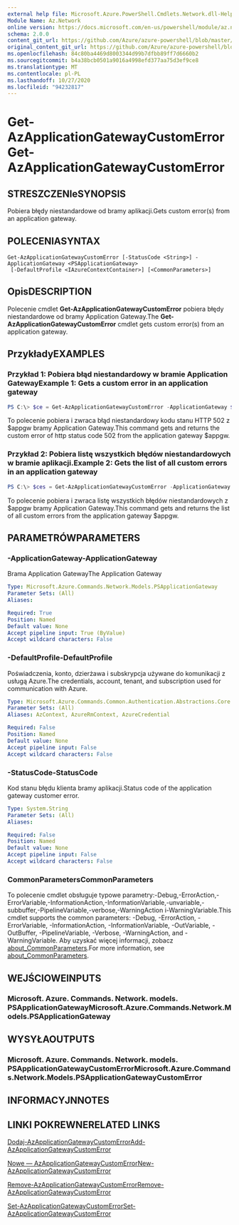 ```yaml
---
external help file: Microsoft.Azure.PowerShell.Cmdlets.Network.dll-Help.xml
Module Name: Az.Network
online version: https://docs.microsoft.com/en-us/powershell/module/az.network/get-azapplicationgatewaycustomerror
schema: 2.0.0
content_git_url: https://github.com/Azure/azure-powershell/blob/master/src/Network/Network/help/Get-AzApplicationGatewayCustomError.md
original_content_git_url: https://github.com/Azure/azure-powershell/blob/master/src/Network/Network/help/Get-AzApplicationGatewayCustomError.md
ms.openlocfilehash: 84c80ba4469d8003344d99b7dfbb89ff7d6660b2
ms.sourcegitcommit: b4a38bcb0501a9016a4998efd377aa75d3ef9ce8
ms.translationtype: MT
ms.contentlocale: pl-PL
ms.lasthandoff: 10/27/2020
ms.locfileid: "94232817"
---
```

# <span data-ttu-id="a7c4f-101">Get-AzApplicationGatewayCustomError</span><span class="sxs-lookup"><span data-stu-id="a7c4f-101">Get-AzApplicationGatewayCustomError</span></span>

## <span data-ttu-id="a7c4f-102">STRESZCZENIe</span><span class="sxs-lookup"><span data-stu-id="a7c4f-102">SYNOPSIS</span></span>
<span data-ttu-id="a7c4f-103">Pobiera błędy niestandardowe od bramy aplikacji.</span><span class="sxs-lookup"><span data-stu-id="a7c4f-103">Gets custom error(s) from an application gateway.</span></span>

## <span data-ttu-id="a7c4f-104">POLECENIA</span><span class="sxs-lookup"><span data-stu-id="a7c4f-104">SYNTAX</span></span>

```
Get-AzApplicationGatewayCustomError [-StatusCode <String>] -ApplicationGateway <PSApplicationGateway>
 [-DefaultProfile <IAzureContextContainer>] [<CommonParameters>]
```

## <span data-ttu-id="a7c4f-105">Opis</span><span class="sxs-lookup"><span data-stu-id="a7c4f-105">DESCRIPTION</span></span>
<span data-ttu-id="a7c4f-106">Polecenie cmdlet **Get-AzApplicationGatewayCustomError** pobiera błędy niestandardowe od bramy Application Gateway.</span><span class="sxs-lookup"><span data-stu-id="a7c4f-106">The **Get-AzApplicationGatewayCustomError** cmdlet gets custom error(s) from an application gateway.</span></span>

## <span data-ttu-id="a7c4f-107">Przykłady</span><span class="sxs-lookup"><span data-stu-id="a7c4f-107">EXAMPLES</span></span>

### <span data-ttu-id="a7c4f-108">Przykład 1: Pobiera błąd niestandardowy w bramie Application Gateway</span><span class="sxs-lookup"><span data-stu-id="a7c4f-108">Example 1: Gets a custom error in an application gateway</span></span>
```powershell
PS C:\> $ce = Get-AzApplicationGatewayCustomError -ApplicationGateway $appgw -StatusCode HttpStatus502
```

<span data-ttu-id="a7c4f-109">To polecenie pobiera i zwraca błąd niestandardowy kodu stanu HTTP 502 z $appgw bramy Application Gateway.</span><span class="sxs-lookup"><span data-stu-id="a7c4f-109">This command gets and returns the custom error of http status code 502 from the application gateway $appgw.</span></span>

### <span data-ttu-id="a7c4f-110">Przykład 2: Pobiera listę wszystkich błędów niestandardowych w bramie aplikacji.</span><span class="sxs-lookup"><span data-stu-id="a7c4f-110">Example 2: Gets the list of all custom errors in an application gateway</span></span>
```powershell
PS C:\> $ces = Get-AzApplicationGatewayCustomError -ApplicationGateway $appgw
```

<span data-ttu-id="a7c4f-111">To polecenie pobiera i zwraca listę wszystkich błędów niestandardowych z $appgw bramy Application Gateway.</span><span class="sxs-lookup"><span data-stu-id="a7c4f-111">This command gets and returns the list of all custom errors from the application gateway $appgw.</span></span>

## <span data-ttu-id="a7c4f-112">PARAMETRÓW</span><span class="sxs-lookup"><span data-stu-id="a7c4f-112">PARAMETERS</span></span>

### <span data-ttu-id="a7c4f-113">-ApplicationGateway</span><span class="sxs-lookup"><span data-stu-id="a7c4f-113">-ApplicationGateway</span></span>
<span data-ttu-id="a7c4f-114">Brama Application Gateway</span><span class="sxs-lookup"><span data-stu-id="a7c4f-114">The Application Gateway</span></span>

```yaml
Type: Microsoft.Azure.Commands.Network.Models.PSApplicationGateway
Parameter Sets: (All)
Aliases:

Required: True
Position: Named
Default value: None
Accept pipeline input: True (ByValue)
Accept wildcard characters: False
```

### <span data-ttu-id="a7c4f-115">-DefaultProfile</span><span class="sxs-lookup"><span data-stu-id="a7c4f-115">-DefaultProfile</span></span>
<span data-ttu-id="a7c4f-116">Poświadczenia, konto, dzierżawa i subskrypcja używane do komunikacji z usługą Azure.</span><span class="sxs-lookup"><span data-stu-id="a7c4f-116">The credentials, account, tenant, and subscription used for communication with Azure.</span></span>

```yaml
Type: Microsoft.Azure.Commands.Common.Authentication.Abstractions.Core.IAzureContextContainer
Parameter Sets: (All)
Aliases: AzContext, AzureRmContext, AzureCredential

Required: False
Position: Named
Default value: None
Accept pipeline input: False
Accept wildcard characters: False
```

### <span data-ttu-id="a7c4f-117">-StatusCode</span><span class="sxs-lookup"><span data-stu-id="a7c4f-117">-StatusCode</span></span>
<span data-ttu-id="a7c4f-118">Kod stanu błędu klienta bramy aplikacji.</span><span class="sxs-lookup"><span data-stu-id="a7c4f-118">Status code of the application gateway customer error.</span></span>

```yaml
Type: System.String
Parameter Sets: (All)
Aliases:

Required: False
Position: Named
Default value: None
Accept pipeline input: False
Accept wildcard characters: False
```

### <span data-ttu-id="a7c4f-119">CommonParameters</span><span class="sxs-lookup"><span data-stu-id="a7c4f-119">CommonParameters</span></span>
<span data-ttu-id="a7c4f-120">To polecenie cmdlet obsługuje typowe parametry:-Debug,-ErrorAction,-ErrorVariable,-InformationAction,-InformationVariable,-unvariable,-subbuffer,-PipelineVariable,-verbose,-WarningAction i-WarningVariable.</span><span class="sxs-lookup"><span data-stu-id="a7c4f-120">This cmdlet supports the common parameters: -Debug, -ErrorAction, -ErrorVariable, -InformationAction, -InformationVariable, -OutVariable, -OutBuffer, -PipelineVariable, -Verbose, -WarningAction, and -WarningVariable.</span></span> <span data-ttu-id="a7c4f-121">Aby uzyskać więcej informacji, zobacz [about_CommonParameters](http://go.microsoft.com/fwlink/?LinkID=113216).</span><span class="sxs-lookup"><span data-stu-id="a7c4f-121">For more information, see [about_CommonParameters](http://go.microsoft.com/fwlink/?LinkID=113216).</span></span>

## <span data-ttu-id="a7c4f-122">WEJŚCIOWE</span><span class="sxs-lookup"><span data-stu-id="a7c4f-122">INPUTS</span></span>

### <span data-ttu-id="a7c4f-123">Microsoft. Azure. Commands. Network. models. PSApplicationGateway</span><span class="sxs-lookup"><span data-stu-id="a7c4f-123">Microsoft.Azure.Commands.Network.Models.PSApplicationGateway</span></span>

## <span data-ttu-id="a7c4f-124">WYSYŁA</span><span class="sxs-lookup"><span data-stu-id="a7c4f-124">OUTPUTS</span></span>

### <span data-ttu-id="a7c4f-125">Microsoft. Azure. Commands. Network. models. PSApplicationGatewayCustomError</span><span class="sxs-lookup"><span data-stu-id="a7c4f-125">Microsoft.Azure.Commands.Network.Models.PSApplicationGatewayCustomError</span></span>

## <span data-ttu-id="a7c4f-126">INFORMACYJN</span><span class="sxs-lookup"><span data-stu-id="a7c4f-126">NOTES</span></span>

## <span data-ttu-id="a7c4f-127">LINKI POKREWNE</span><span class="sxs-lookup"><span data-stu-id="a7c4f-127">RELATED LINKS</span></span>

[<span data-ttu-id="a7c4f-128">Dodaj-AzApplicationGatewayCustomError</span><span class="sxs-lookup"><span data-stu-id="a7c4f-128">Add-AzApplicationGatewayCustomError</span></span>](./Add-AzApplicationGatewayCustomError.md)

[<span data-ttu-id="a7c4f-129">Nowe — AzApplicationGatewayCustomError</span><span class="sxs-lookup"><span data-stu-id="a7c4f-129">New-AzApplicationGatewayCustomError</span></span>](./New-AzApplicationGatewayCustomError.md)

[<span data-ttu-id="a7c4f-130">Remove-AzApplicationGatewayCustomError</span><span class="sxs-lookup"><span data-stu-id="a7c4f-130">Remove-AzApplicationGatewayCustomError</span></span>](./Remove-AzApplicationGatewayCustomError.md)

[<span data-ttu-id="a7c4f-131">Set-AzApplicationGatewayCustomError</span><span class="sxs-lookup"><span data-stu-id="a7c4f-131">Set-AzApplicationGatewayCustomError</span></span>](./Set-AzApplicationGatewayCustomError.md)
